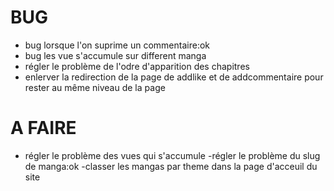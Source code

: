 # BUG
- bug lorsque l'on suprime un commentaire:ok
- bug les vue s'accumule sur different manga
- régler le problème de l'odre d'apparition des chapitres 
- enlerver la redirection de la page de addlike et de addcommentaire pour rester au même niveau de la page 

# A FAIRE
- régler le problème des vues qui s'accumule
-régler le problème du slug de manga:ok
-classer les mangas par theme dans la page d'acceuil du site